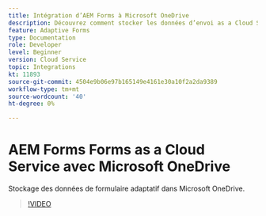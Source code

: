 ```yaml
---
title: Intégration d’AEM Forms à Microsoft OneDrive
description: Découvrez comment stocker les données d’envoi as a Cloud Service Adobe Experience Manager Forms dans Microsoft OneDrive.
feature: Adaptive Forms
type: Documentation
role: Developer
level: Beginner
version: Cloud Service
topic: Integrations
kt: 11893
source-git-commit: 4504e9b06e97b165149e4161e30a10f2a2da9389
workflow-type: tm+mt
source-wordcount: '40'
ht-degree: 0%

---
```


# AEM Forms Forms as a Cloud Service avec Microsoft OneDrive

Stockage des données de formulaire adaptatif dans Microsoft OneDrive.

>[!VIDEO](https://video.tv.adobe.com/v/3415792/?quality=12&learn=on)
